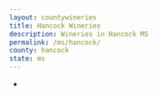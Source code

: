 ```yaml
---
layout: countywineries
title: Hancock Wineries
description: Wineries in Hancock MS
permalink: /ms/hancock/
county: hancock
state: ms
---
```

-
